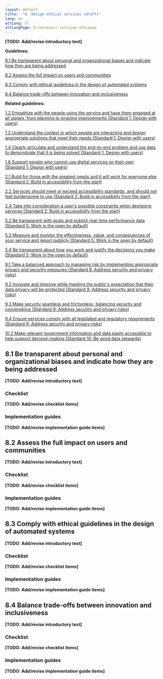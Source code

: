 ```yaml
---
layout: default
title:  "8. Design ethical services (draft)"
lang: en
altLang: fr
altLangPage: 8-concevoir-services-ethiques
---
```

<div markdown="1" class="dpgn-section-intro-standard">

**[TODO: Add/revise introductory text]**

</div>

<div markdown="1" class="dpgn-section-guidelines">

**Guidelines:**

[8.1 Be transparent about personal and organizational biases and indicate how they are being addressed](#user-content-81-be-transparent-about-personal-and-organizational-biases-and-indicate-how-they-are-being-addressed)

[8.2 Assess the full impact on users and communities](#user-content-82-assess-the-full-impact-on-users-and-communities)

[8.3 Comply with ethical guidelines in the design of automated systems](#user-content-83-comply-with-ethical-guidelines-in-the-design-of-automated-systems)

[8.4 Balance trade-offs between innovation and inclusiveness](#user-content-84-balance-trade-offs-between-innovation-and-inclusiveness)

</div>

<div markdown="1" class="dpgn-section-guidelines-related">

**Related guidelines:**

[1.2 Empathize with the people using the service and have them engaged at all stages, from planning to ongoing improvements (Standard&#160;1: Design with users)](1-design-with-users.md#user-content-12-empathize-with-the-people-using-the-service-and-have-them-engaged-at-all-stages-from-planning-to-ongoing-improvements)

[1.3 Understand the context in which people are interacting and design appropriate solutions that meet their needs (Standard&#160;1: Design with users)](1-design-with-users.md#user-content-13-understand-the-context-in-which-people-are-interacting-and-design-appropriate-solutions-that-meet-their-needs)

[1.4 Clearly articulate and understand the end-to-end problem and use data to demonstrate that it is being solved (Standard&#160;1: Design with users)](1-design-with-users.md#user-content-14-clearly-articulate-and-understand-the-end-to-end-problem-and-use-data-to-demonstrate-that-it-is-being-solved)

[1.8 Support people who cannot use digital services on their own (Standard&#160;1: Design with users)](1-design-with-users.md#user-content-18-support-people-who-cannot-use-digital-services-on-their-own)

[2.1 Build for those with the greatest needs and it will work for everyone else (Standard&#160;2: Build in accessibility from the start)](2-build-in-accessibility-from-start.md#user-content-21-build-for-those-with-the-greatest-needs-and-it-will-work-for-everyone-else)

[2.2 Services should meet or exceed accessibility standards, and should not feel burdensome to use (Standard&#160;2: Build in accessibility from the start)](2-build-in-accessibility-from-start.md#user-content-22-services-should-meet-or-exceed-accessibility-standards-and-should-not-feel-burdensome-to-use)

[2.4 Take into consideration a user's possible constraints when designing services (Standard&#160;2: Build in accessibility from the start)](2-build-in-accessibility-from-start.md#user-content-24-take-into-consideration-a-users-possible-constraints-when-designing-services)

[5.2 Be transparent with goals and publish real-time performance data (Standard&#160;5: Work in the open by default)](5-work-in-open-by-default.md#user-content-52-be-transparent-with-goals-and-publish-real-time-performance-data)

[5.3 Measure and monitor the effectiveness, value, and consequences of your service and report publicly (Standard&#160;5: Work in the open by default)](5-work-in-open-by-default.md#user-content-53-measure-and-monitor-the-effectiveness-value-and-consequences-of-your-service-and-report-publicly)

[5.4 Be transparent about how you work and justify the decisions you make (Standard&#160;5: Work in the open by default)](5-work-in-open-by-default.md#user-content-54-be-transparent-about-how-you-work-and-justify-the-decisions-you-make)

[9.1 Take a balanced approach to managing risk by implementing appropriate privacy and security measures (Standard&#160;9: Address security and privacy risks)](9-address-security-privacy-risks.md#user-content-91-take-a-balanced-approach-to-managing-risk-by-implementing-appropriate-privacy-and-security-measures)

[9.2 Innovate and improve while meeting the public's expectation that their data privacy will be protected (Standard&#160;9: Address security and privacy risks)](9-address-security-privacy-risks.md#user-content-92-innovate-and-improve-while-meeting-the-publics-expectation-that-their-data-privacy-will-be-protected)

[9.3 Make security seamless and frictionless, balancing security and convenience (Standard&#160;9: Address security and privacy risks)](9-address-security-privacy-risks.md#user-content-93-make-security-seamless-and-frictionless-balancing-security-and-convenience)

[9.4 Ensure services comply with all legislated and regulatory requirements (Standard&#160;9: Address security and privacy risks)](9-address-security-privacy-risks.md#user-content-94-ensure-services-comply-with-all-legislated-and-regulatory-requirements)

[10.2 Make relevant government information and data easily accessible to help support decision making (Standard&#160;10: Be good data stewards)](10-be-good-data-stewards.md#user-content-102-make-relevant-government-information-and-data-easily-accessible-to-help-support-decision-making)

</div>

<section markdown="1" class="dpgn-section-guideline">

## 8.1 Be transparent about personal and organizational biases and indicate how they are being addressed

<div markdown="1" class="dpgn-section-intro-guideline">

**[TODO: Add/revise introductory text]**

</div>

<section markdown="1" class="dpgn-section-checklist">

### Checklist

**[TODO: Add/revise checklist items]**

</section>

<section markdown="1" class="dpgn-section-guides">

### Implementation guides

**[TODO: Add/revise implementation guide items]**

</section>
</section>

<section markdown="1" class="dpgn-section-guideline">

## 8.2 Assess the full impact on users and communities

<div markdown="1" class="dpgn-section-intro-guideline">

**[TODO: Add/revise introductory text]**

</div>

<section markdown="1" class="dpgn-section-checklist">

### Checklist

**[TODO: Add/revise checklist items]**

</section>

<section markdown="1" class="dpgn-section-guides">

### Implementation guides

**[TODO: Add/revise implementation guide items]**

</section>
</section>

<section markdown="1" class="dpgn-section-guideline">

## 8.3 Comply with ethical guidelines in the design of automated systems

<div markdown="1" class="dpgn-section-intro-guideline">

**[TODO: Add/revise introductory text]**

</div>

<section markdown="1" class="dpgn-section-checklist">

### Checklist

**[TODO: Add/revise checklist items]**

</section>

<section markdown="1" class="dpgn-section-guides">

### Implementation guides

**[TODO: Add/revise implementation guide items]**

</section>
</section>

<section markdown="1" class="dpgn-section-guideline">

## 8.4 Balance trade-offs between innovation and inclusiveness

<div markdown="1" class="dpgn-section-intro-guideline">

**[TODO: Add/revise introductory text]**

</div>

<section markdown="1" class="dpgn-section-checklist">

### Checklist

**[TODO: Add/revise checklist items]**

</section>

<section markdown="1" class="dpgn-section-guides">

### Implementation guides

**[TODO: Add/revise implementation guide items]**

</section>
</section>

